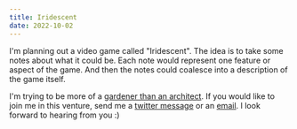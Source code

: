 ```yaml
---
title: Iridescent
date: 2022-10-02
---
```


I'm planning out a video game called "Iridescent". The idea is to take some notes about what it could be. Each note would represent one feature or aspect of the game. And then the notes could coalesce into a description of the game itself.

I'm trying to be more of a [gardener than an architect](https://gordonbrander.com/pattern/architects-vs-gardeners/). If you would like to join me in this venture, send me a [twitter message](https://twitter.com/charlesetc) or an <a href="mailto:charles@nrwhl.xyz">email</a>. I look forward to hearing from you :)
